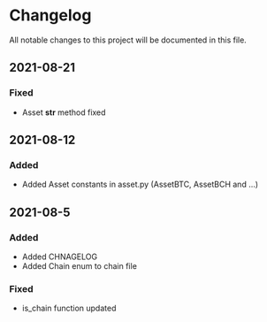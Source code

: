 # Changelog

All notable changes to this project will be documented in this file.

## 2021-08-21

### Fixed

- Asset __str__ method fixed

## 2021-08-12

### Added 

- Added Asset constants in asset.py (AssetBTC, AssetBCH and ...)

## 2021-08-5

### Added 

- Added CHNAGELOG
- Added Chain enum to chain file

### Fixed

- is_chain function updated


